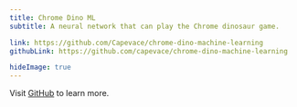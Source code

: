 ```yaml
---
title: Chrome Dino ML
subtitle: A neural network that can play the Chrome dinosaur game.

link: https://github.com/Capevace/chrome-dino-machine-learning
githubLink: https://github.com/capevace/chrome-dino-machine-learning

hideImage: true
---
```


Visit [GitHub](https://github.com/capevace) to learn more.
